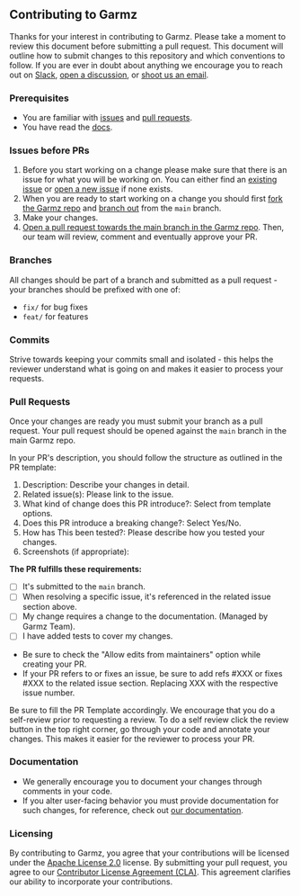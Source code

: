 ## **Contributing to Garmz**

Thanks for your interest in contributing to Garmz. Please take a moment to review this document before submitting a pull request. This document will outline how to submit changes to this repository and which conventions to follow. If you are ever in doubt about anything we encourage you to reach out on [Slack](https://join.slack.com/t/garmz-community/shared_invite/zt-1u8jqmcmq-Fdr9B6MbnO7u8FkGh~2Ylg), [open a discussion](#discussions), or [shoot us an email](mailto:hello@garmz.so).

### **Prerequisites**

- You are familiar with [issues](#issues) and [pull requests](#pulls).
- You have read the [docs](https://www.garmz.so/docs/getting-started/installation).

### **Issues before PRs**

1. Before you start working on a change please make sure that there is an issue for what you will be working on. You can either find an [existing issue](https://github.com/garmzlabs/garmz/issues) or [open a new issue](https://github.com/garmzlabs/garmz/issues/new/choose) if none exists.
2. When you are ready to start working on a change you should first [fork the Garmz repo](https://help.github.com/en/github/getting-started-with-github/fork-a-repo) and [branch out](https://help.github.com/en/github/collaborating-with-issues-and-pull-requests/creating-and-deleting-branches-within-your-repository) from the `main` branch.
3. Make your changes.
4. [Open a pull request towards the main branch in the Garmz repo](https://help.github.com/en/github/collaborating-with-issues-and-pull-requests/creating-a-pull-request-from-a-fork). Then, our team will review, comment and eventually approve your PR.

### **Branches**

All changes should be part of a branch and submitted as a pull request - your branches should be prefixed with one of:

- `fix/` for bug fixes
- `feat/` for features

### **Commits**

Strive towards keeping your commits small and isolated - this helps the reviewer understand what is going on and makes it easier to process your requests.

### **Pull Requests**

Once your changes are ready you must submit your branch as a pull request. Your pull request should be opened against the `main` branch in the main Garmz repo.

In your PR's description, you should follow the structure as outlined in the PR template:

1. Description: Describe your changes in detail.
2. Related issue(s): Please link to the issue.
3. What kind of change does this PR introduce?: Select from template options.
4. Does this PR introduce a breaking change?: Select Yes/No.
5. How has This been tested?: Please describe how you tested your changes.
6. Screenshots (if appropriate):

**The PR fulfills these requirements:**

- [ ] It's submitted to the `main` branch.
- [ ] When resolving a specific issue, it's referenced in the related issue section above.
- [ ] My change requires a change to the documentation. (Managed by Garmz Team).
- [ ] I have added tests to cover my changes.

* Be sure to check the "Allow edits from maintainers" option while creating your PR.
* If your PR refers to or fixes an issue, be sure to add refs #XXX or fixes #XXX to the related issue section. Replacing XXX with the respective issue number.

Be sure to fill the PR Template accordingly.
We encourage that you do a self-review prior to requesting a review. To do a self review click the review button in the top right corner, go through your code and annotate your changes. This makes it easier for the reviewer to process your PR.

### **Documentation**

- We generally encourage you to document your changes through comments in your code.
- If you alter user-facing behavior you must provide documentation for such changes, for reference, check out [our documentation](<[url](https://www.garmz.so/docs/getting-started/introduction)>).

### **Licensing**

By contributing to Garmz, you agree that your contributions will be licensed under the [Apache License 2.0](https://github.com/garmzlabs/garmz/blob/main/License) license. By submitting your pull request, you agree to our [Contributor License Agreement (CLA)](https://www.garmz.so/contributors). This agreement clarifies our ability to incorporate your contributions.

